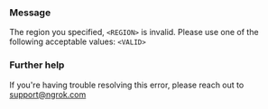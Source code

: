 
### Message
The region you specified, <code>&lt;REGION&gt;</code> is invalid. Please use one of the following acceptable values: <code>&lt;VALID&gt;</code>

### Further help
If you're having trouble resolving this error, please reach out to [support@ngrok.com](mailto:support@ngrok.com?subject=Help%20with%20ERR_NGROK_400)

